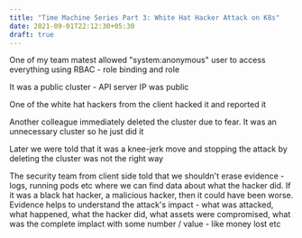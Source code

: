```yaml
---
title: "Time Machine Series Part 3: White Hat Hacker Attack on K8s"
date: 2021-09-01T22:12:30+05:30
draft: true
---
```


One of my team matest allowed "system:anonymous" user to access everything using RBAC - role binding and role

It was a public cluster - API server IP was public

One of the white hat hackers from the client hacked it and reported it

Another colleague immediately deleted the cluster due to fear. It was an unnecessary cluster so he just did it

Later we were told that it was a knee-jerk move and stopping the attack by deleting the cluster was not the right way

The security team from client side told that we shouldn't erase evidence - logs, running pods etc where we can find data about what the hacker did. If it was a black hat hacker, a malicious hacker, then it could have been worse. Evidence helps to understand the attack's impact - what was attacked, what happened, what the hacker did, what assets were compromised, what was the complete implact with some number / value - like money lost etc


